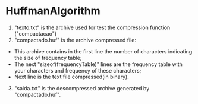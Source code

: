 ﻿# HuffmanAlgorithm

1) "texto.txt" is the archive used for test the compression function ("compactacao")
2) "compactado.huf" is the archive compressed file:
  - This archive contains in the first line the number of characters indicating the size of frequency table;
  - The next "sizeof(frequencyTable)" lines are the frequency table with your characters and frequency of these characters;
  - Next line is the text file compressed(in binary).
  
3) "saida.txt" is the descompressed archive generated by "compactado.huf".
